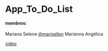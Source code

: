 # App_To_Do_List

#### membros:
Mariana Selene [@marisellen](https://github.com/marisellen)
Marianna Angélica



[ video ](https://drive.google.com/drive/folders/1a3NsEPmftfZ4NeLPNIWQMMrSfRbwAD3l?usp=sharing)

